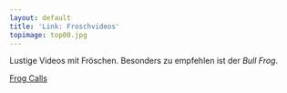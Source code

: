 ```yaml
---
layout: default
title: 'Link: Froschvideos'
topimage: top00.jpg
---
```


Lustige Videos mit Fröschen.
Besonders zu empfehlen ist der *Bull Frog*.

[Frog Calls](http://www.midwestfrogs.com/)


